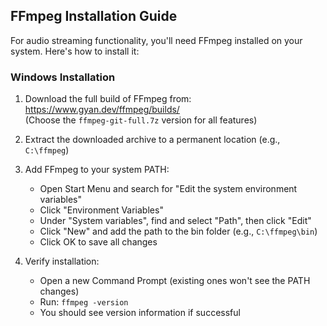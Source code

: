 ## FFmpeg Installation Guide

For audio streaming functionality, you'll need FFmpeg installed on your system. Here's how to install it:

### Windows Installation
1. Download the full build of FFmpeg from:  
   https://www.gyan.dev/ffmpeg/builds/  
   (Choose the `ffmpeg-git-full.7z` version for all features)

2. Extract the downloaded archive to a permanent location (e.g., `C:\ffmpeg`)

3. Add FFmpeg to your system PATH:
   - Open Start Menu and search for "Edit the system environment variables"
   - Click "Environment Variables"
   - Under "System variables", find and select "Path", then click "Edit"
   - Click "New" and add the path to the bin folder (e.g., `C:\ffmpeg\bin`)
   - Click OK to save all changes

4. Verify installation:
   - Open a new Command Prompt (existing ones won't see the PATH changes)
   - Run: `ffmpeg -version`
   - You should see version information if successful
